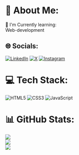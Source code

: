 # 💫 About Me:
🔭 I'm Currently learning:<br>      Web-development


## 🌐 Socials:
[![LinkedIn](https://img.shields.io/badge/LinkedIn-%230077B5.svg?logo=linkedin&logoColor=white)](https://linkedin.com/in/https://www.linkedin.com/in/ashutosh-raj-380172321/)   [![X](https://img.shields.io/badge/X-black.svg?logo=X&logoColor=white)](https://x.com/https://x.com/AshutoshRaj1122)   [![Instagram](https://img.shields.io/badge/Instagram-%23E4405F.svg?logo=Instagram&logoColor=white)](https://instagram.com/https://www.instagram.com/ashutoshraj1122/)

# 💻 Tech Stack:
![HTML5](https://img.shields.io/badge/html5-%23E34F26.svg?style=for-the-badge&logo=html5&logoColor=white) ![CSS3](https://img.shields.io/badge/css3-%231572B6.svg?style=for-the-badge&logo=css3&logoColor=white) ![JavaScript](https://img.shields.io/badge/javascript-%23323330.svg?style=for-the-badge&logo=javascript&logoColor=%23F7DF1E)
# 📊 GitHub Stats:
![](https://github-readme-stats.vercel.app/api?username=AshutoshRaj1122&theme=dark&hide_border=false&include_all_commits=true&count_private=false)<br/>
![](https://github-readme-streak-stats.herokuapp.com/?user=AshutoshRaj1122&theme=dark&hide_border=false)<br/>
![](https://github-readme-stats.vercel.app/api/top-langs/?username=AshutoshRaj1122&theme=dark&hide_border=false&include_all_commits=true&count_private=false&layout=compact)


<!-- Proudly created with GPRM ( https://gprm.itsvg.in ) -->

